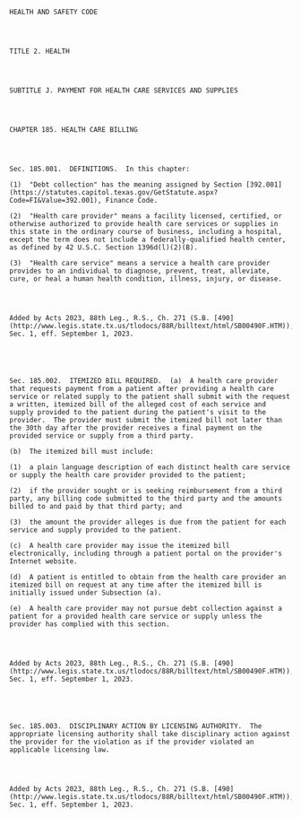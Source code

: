 ﻿
    
    
    	
    					
    
    
    HEALTH AND SAFETY CODE
    
      
    
    
    TITLE 2. HEALTH
    
      
    
    
    SUBTITLE J. PAYMENT FOR HEALTH CARE SERVICES AND SUPPLIES
    
      
    
    
    CHAPTER 185. HEALTH CARE BILLING
    
      
    
    
    Sec. 185.001.  DEFINITIONS.  In this chapter:
    
    (1)  "Debt collection" has the meaning assigned by Section [392.001](https://statutes.capitol.texas.gov/GetStatute.aspx?Code=FI&Value=392.001), Finance Code.
    
    (2)  "Health care provider" means a facility licensed, certified, or otherwise authorized to provide health care services or supplies in this state in the ordinary course of business, including a hospital, except the term does not include a federally-qualified health center, as defined by 42 U.S.C. Section 1396d(l)(2)(B).
    
    (3)  "Health care service" means a service a health care provider provides to an individual to diagnose, prevent, treat, alleviate, cure, or heal a human health condition, illness, injury, or disease.
    
    
    
    
    Added by Acts 2023, 88th Leg., R.S., Ch. 271 (S.B. [490](http://www.legis.state.tx.us/tlodocs/88R/billtext/html/SB00490F.HTM)), Sec. 1, eff. September 1, 2023.
    
    
    
    
    
    Sec. 185.002.  ITEMIZED BILL REQUIRED.  (a)  A health care provider that requests payment from a patient after providing a health care service or related supply to the patient shall submit with the request a written, itemized bill of the alleged cost of each service and supply provided to the patient during the patient's visit to the provider.  The provider must submit the itemized bill not later than the 30th day after the provider receives a final payment on the provided service or supply from a third party.
    
    (b)  The itemized bill must include:
    
    (1)  a plain language description of each distinct health care service or supply the health care provider provided to the patient;
    
    (2)  if the provider sought or is seeking reimbursement from a third party, any billing code submitted to the third party and the amounts billed to and paid by that third party; and
    
    (3)  the amount the provider alleges is due from the patient for each service and supply provided to the patient.
    
    (c)  A health care provider may issue the itemized bill electronically, including through a patient portal on the provider's Internet website.
    
    (d)  A patient is entitled to obtain from the health care provider an itemized bill on request at any time after the itemized bill is initially issued under Subsection (a).
    
    (e)  A health care provider may not pursue debt collection against a patient for a provided health care service or supply unless the provider has complied with this section.
    
    
    
    
    Added by Acts 2023, 88th Leg., R.S., Ch. 271 (S.B. [490](http://www.legis.state.tx.us/tlodocs/88R/billtext/html/SB00490F.HTM)), Sec. 1, eff. September 1, 2023.
    
    
    
    
    
    Sec. 185.003.  DISCIPLINARY ACTION BY LICENSING AUTHORITY.  The appropriate licensing authority shall take disciplinary action against the provider for the violation as if the provider violated an applicable licensing law.
    
    
    
    
    Added by Acts 2023, 88th Leg., R.S., Ch. 271 (S.B. [490](http://www.legis.state.tx.us/tlodocs/88R/billtext/html/SB00490F.HTM)), Sec. 1, eff. September 1, 2023.
    
    
    
    
    				
